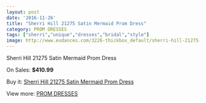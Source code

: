 ```yaml
---
layout: post
date: '2016-11-26'
title: "Sherri Hill 21275 Satin Mermaid Prom Dress"
category: PROM DRESSES
tags: ["sherri","unique","dresses","bridal","style"]
image: http://www.eudances.com/3226-thickbox_default/sherri-hill-21275-satin-mermaid-prom-dress.jpg
---
```

Sherri Hill 21275 Satin Mermaid Prom Dress

On Sales: **$410.99**
<a href="https://www.eudances.com/en/prom-dresses/1107-sherri-hill-21275-satin-mermaid-prom-dress.html"><amp-img layout="responsive" width="600" height="600" src="//www.eudances.com/3226-thickbox_default/sherri-hill-21275-satin-mermaid-prom-dress.jpg" alt="Sherri Hill 21275 Satin Mermaid Prom Dress 0" /></a>
<a href="https://www.eudances.com/en/prom-dresses/1107-sherri-hill-21275-satin-mermaid-prom-dress.html"><amp-img layout="responsive" width="600" height="600" src="//www.eudances.com/3227-thickbox_default/sherri-hill-21275-satin-mermaid-prom-dress.jpg" alt="Sherri Hill 21275 Satin Mermaid Prom Dress 1" /></a>
<a href="https://www.eudances.com/en/prom-dresses/1107-sherri-hill-21275-satin-mermaid-prom-dress.html"><amp-img layout="responsive" width="600" height="600" src="//www.eudances.com/3228-thickbox_default/sherri-hill-21275-satin-mermaid-prom-dress.jpg" alt="Sherri Hill 21275 Satin Mermaid Prom Dress 2" /></a>
<a href="https://www.eudances.com/en/prom-dresses/1107-sherri-hill-21275-satin-mermaid-prom-dress.html"><amp-img layout="responsive" width="600" height="600" src="//www.eudances.com/3229-thickbox_default/sherri-hill-21275-satin-mermaid-prom-dress.jpg" alt="Sherri Hill 21275 Satin Mermaid Prom Dress 3" /></a>
<a href="https://www.eudances.com/en/prom-dresses/1107-sherri-hill-21275-satin-mermaid-prom-dress.html"><amp-img layout="responsive" width="600" height="600" src="//www.eudances.com/3230-thickbox_default/sherri-hill-21275-satin-mermaid-prom-dress.jpg" alt="Sherri Hill 21275 Satin Mermaid Prom Dress 4" /></a>

Buy it: [Sherri Hill 21275 Satin Mermaid Prom Dress](https://www.eudances.com/en/prom-dresses/1107-sherri-hill-21275-satin-mermaid-prom-dress.html "Sherri Hill 21275 Satin Mermaid Prom Dress")

View more: [PROM DRESSES](https://www.eudances.com/en/13-prom-dresses "PROM DRESSES")